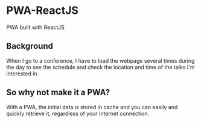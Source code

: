 # PWA-ReactJS

PWA built with ReactJS

## Background
When I go to a conference, I have to load the webpage several times during the day to see the schedule and check the location and time of the talks I'm interested in.

## So why not make it a PWA?
With a PWA, the initial data is stored in cache and you can easily and quickly retrieve it, regardless of your internet connection.
